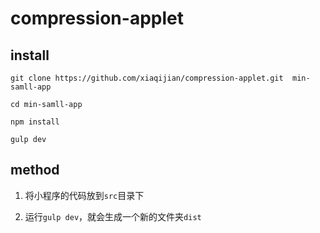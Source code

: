 # compression-applet

## install

```
git clone https://github.com/xiaqijian/compression-applet.git  min-samll-app

cd min-samll-app

npm install 

gulp dev
```
## method

1. 将小程序的代码放到`src`目录下

2. 运行`gulp dev`，就会生成一个新的文件夹`dist`